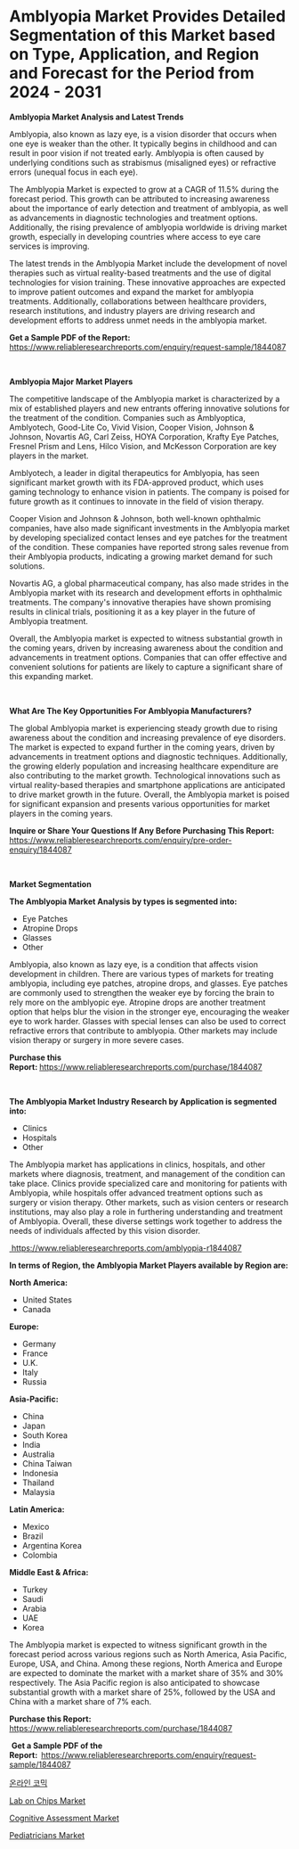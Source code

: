 <p><h1>Amblyopia Market Provides Detailed Segmentation of this Market based on Type, Application, and Region and Forecast for the Period from 2024 - 2031</h1></p><p><strong>Amblyopia Market Analysis and Latest Trends</strong></p>
<p><p>Amblyopia, also known as lazy eye, is a vision disorder that occurs when one eye is weaker than the other. It typically begins in childhood and can result in poor vision if not treated early. Amblyopia is often caused by underlying conditions such as strabismus (misaligned eyes) or refractive errors (unequal focus in each eye).</p><p>The Amblyopia Market is expected to grow at a CAGR of 11.5% during the forecast period. This growth can be attributed to increasing awareness about the importance of early detection and treatment of amblyopia, as well as advancements in diagnostic technologies and treatment options. Additionally, the rising prevalence of amblyopia worldwide is driving market growth, especially in developing countries where access to eye care services is improving.</p><p>The latest trends in the Amblyopia Market include the development of novel therapies such as virtual reality-based treatments and the use of digital technologies for vision training. These innovative approaches are expected to improve patient outcomes and expand the market for amblyopia treatments. Additionally, collaborations between healthcare providers, research institutions, and industry players are driving research and development efforts to address unmet needs in the amblyopia market.</p></p>
<p><strong>Get a Sample PDF of the Report:&nbsp;</strong> <a href="https://www.reliableresearchreports.com/enquiry/request-sample/1844087">https://www.reliableresearchreports.com/enquiry/request-sample/1844087</a></p>
<p>&nbsp;</p>
<p><strong>Amblyopia Major Market Players</strong></p>
<p><p>The competitive landscape of the Amblyopia market is characterized by a mix of established players and new entrants offering innovative solutions for the treatment of the condition. Companies such as Amblyoptica, Amblyotech, Good-Lite Co, Vivid Vision, Cooper Vision, Johnson & Johnson, Novartis AG, Carl Zeiss, HOYA Corporation, Krafty Eye Patches, Fresnel Prism and Lens, Hilco Vision, and McKesson Corporation are key players in the market.</p><p>Amblyotech, a leader in digital therapeutics for Amblyopia, has seen significant market growth with its FDA-approved product, which uses gaming technology to enhance vision in patients. The company is poised for future growth as it continues to innovate in the field of vision therapy.</p><p>Cooper Vision and Johnson & Johnson, both well-known ophthalmic companies, have also made significant investments in the Amblyopia market by developing specialized contact lenses and eye patches for the treatment of the condition. These companies have reported strong sales revenue from their Amblyopia products, indicating a growing market demand for such solutions.</p><p>Novartis AG, a global pharmaceutical company, has also made strides in the Amblyopia market with its research and development efforts in ophthalmic treatments. The company's innovative therapies have shown promising results in clinical trials, positioning it as a key player in the future of Amblyopia treatment.</p><p>Overall, the Amblyopia market is expected to witness substantial growth in the coming years, driven by increasing awareness about the condition and advancements in treatment options. Companies that can offer effective and convenient solutions for patients are likely to capture a significant share of this expanding market.</p></p>
<p>&nbsp;</p>
<p><strong>What Are The Key Opportunities For Amblyopia Manufacturers?</strong></p>
<p><p>The global Amblyopia market is experiencing steady growth due to rising awareness about the condition and increasing prevalence of eye disorders. The market is expected to expand further in the coming years, driven by advancements in treatment options and diagnostic techniques. Additionally, the growing elderly population and increasing healthcare expenditure are also contributing to the market growth. Technological innovations such as virtual reality-based therapies and smartphone applications are anticipated to drive market growth in the future. Overall, the Amblyopia market is poised for significant expansion and presents various opportunities for market players in the coming years.</p></p>
<p><strong>Inquire or Share Your Questions If Any Before Purchasing This Report:</strong> <a href="https://www.reliableresearchreports.com/enquiry/pre-order-enquiry/1844087">https://www.reliableresearchreports.com/enquiry/pre-order-enquiry/1844087</a></p>
<p>&nbsp;</p>
<p><strong>Market Segmentation</strong></p>
<p><strong>The Amblyopia Market Analysis by types is segmented into:</strong></p>
<p><ul><li>Eye Patches</li><li>Atropine Drops</li><li>Glasses</li><li>Other</li></ul></p>
<p><p>Amblyopia, also known as lazy eye, is a condition that affects vision development in children. There are various types of markets for treating amblyopia, including eye patches, atropine drops, and glasses. Eye patches are commonly used to strengthen the weaker eye by forcing the brain to rely more on the amblyopic eye. Atropine drops are another treatment option that helps blur the vision in the stronger eye, encouraging the weaker eye to work harder. Glasses with special lenses can also be used to correct refractive errors that contribute to amblyopia. Other markets may include vision therapy or surgery in more severe cases.</p></p>
<p><strong>Purchase this Report:&nbsp;</strong><a href="https://www.reliableresearchreports.com/purchase/1844087">https://www.reliableresearchreports.com/purchase/1844087</a></p>
<p>&nbsp;</p>
<p><strong>The Amblyopia Market Industry Research by Application is segmented into:</strong></p>
<p><ul><li>Clinics</li><li>Hospitals</li><li>Other</li></ul></p>
<p><p>The Amblyopia market has applications in clinics, hospitals, and other markets where diagnosis, treatment, and management of the condition can take place. Clinics provide specialized care and monitoring for patients with Amblyopia, while hospitals offer advanced treatment options such as surgery or vision therapy. Other markets, such as vision centers or research institutions, may also play a role in furthering understanding and treatment of Amblyopia. Overall, these diverse settings work together to address the needs of individuals affected by this vision disorder.</p></p>
<p><a href="https://www.reliableresearchreports.com/amblyopia-r1844087">&nbsp;https://www.reliableresearchreports.com/amblyopia-r1844087</a></p>
<p><strong>In terms of Region, the Amblyopia Market Players available by Region are:</strong></p>
<p>
    <p> <strong> North America: </strong>
        <ul>
            <li>United States</li>
            <li>Canada</li>
        </ul>
        </p> 
    <p> <strong> Europe: </strong>
        <ul>
            <li>Germany</li>
            <li>France</li>
            <li>U.K.</li>
            <li>Italy</li>
            <li>Russia</li>
        </ul>
        </p> 
    <p> <strong> Asia-Pacific: </strong>
        <ul>
            <li>China</li>
            <li>Japan</li>
            <li>South Korea</li>
            <li>India</li>
            <li>Australia</li>
            <li>China Taiwan</li>
            <li>Indonesia</li>
            <li>Thailand</li>
            <li>Malaysia</li>
        </ul>
        </p> 
    <p> <strong> Latin America: </strong>
        <ul>
            <li>Mexico</li>
            <li>Brazil</li>
            <li>Argentina Korea</li>
            <li>Colombia</li>
        </ul>
        </p> 
    <p> <strong> Middle East & Africa: </strong>
        <ul>
            <li>Turkey</li>
            <li>Saudi</li>
            <li>Arabia</li>
            <li>UAE</li>
            <li>Korea</li>
        </ul>
    </p>
    </p>
<p><p>The Amblyopia market is expected to witness significant growth in the forecast period across various regions such as North America, Asia Pacific, Europe, USA, and China. Among these regions, North America and Europe are expected to dominate the market with a market share of 35% and 30% respectively. The Asia Pacific region is also anticipated to showcase substantial growth with a market share of 25%, followed by the USA and China with a market share of 7% each.</p></p>
<p><strong>Purchase this Report: </strong><a href="https://www.reliableresearchreports.com/purchase/1844087">https://www.reliableresearchreports.com/purchase/1844087</a></p>
<p>&nbsp;<strong>Get a Sample PDF of the Report:&nbsp;&nbsp;</strong><a href="https://www.reliableresearchreports.com/enquiry/request-sample/1844087">https://www.reliableresearchreports.com/enquiry/request-sample/1844087</a></p>
<p><strong></strong></p>
<p><p><a href="https://github.com/tasfiyaj85/Market-Research-Report-List-2/blob/main/432924473401.md">온라인 코믹</a></p><p><a href="https://github.com/theanastasiyah/Market-Research-Report-List-1/blob/main/lab-on-chips-market.md">Lab on Chips Market</a></p><p><a href="https://github.com/EveKerluke2023/Market-Research-Report-List-2/blob/main/cognitive-assessment-market.md">Cognitive Assessment Market</a></p><p><a href="https://github.com/angeliabkratze/Market-Research-Report-List-2/blob/main/pediatricians-market.md">Pediatricians Market</a></p></p>